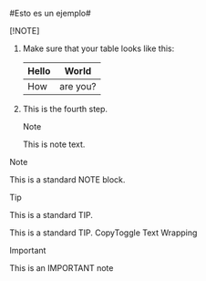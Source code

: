 #Esto es un ejemplo#

[!NOTE]

1. Make sure that your table looks like this:

   | Hello | World |
   |---|---|
   | How | are you? |

1. This is the fourth step.

   >[!NOTE]
   >
   >This is note text.

>[!NOTE]
>
>This is a standard NOTE block.

>[!TIP]
>
>This is a standard TIP.

This is a standard TIP.
CopyToggle Text Wrapping
>[!IMPORTANT]
>
>This is an IMPORTANT note
